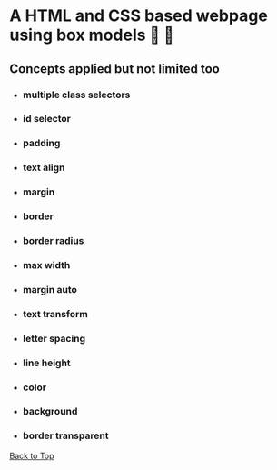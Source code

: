 <a name="custom_anchor_name"></a>

# A HTML and CSS based webpage using box models :white_square_button: :black_square_button:

## Concepts applied but not limited too

- ### multiple class selectors
- ### id selector
- ### padding
- ### text align
- ### margin
- ### border
- ### border radius
- ### max width
- ### margin auto
- ### text transform
- ### letter spacing
- ### line height
- ### color
- ### background
- ### border transparent

[Back to Top](#custom_anchor_name)
